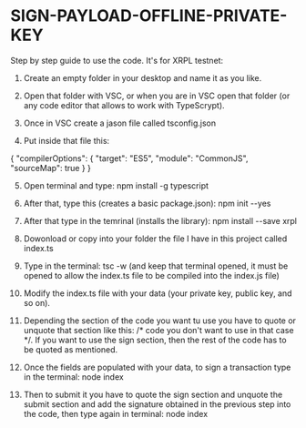 # SIGN-PAYLOAD-OFFLINE-PRIVATE-KEY
Step by step guide to use the code. It's for XRPL testnet:

1) Create an empty folder in your desktop and name it as you like.

2) Open that folder with VSC, or when you are in VSC open that folder (or any code editor that allows to work with TypeScrypt).

3) Once in VSC create a jason file called tsconfig.json

4) Put inside that file this:

  {
  "compilerOptions": {
    "target": "ES5",
    "module": "CommonJS",
    "sourceMap": true
  }
  }

5) Open terminal and type:
npm install -g typescript

6) After that, type this (creates a basic package.json):
npm init --yes

7) After that type in the temrinal (installs the library):
npm install --save xrpl

8) Dowonload or copy into your folder the file I have in this project called index.ts 

9) Type in the terminal: tsc -w
(and keep that terminal opened, it must be opened to allow the index.ts file to be compiled into the index.js file)

10) Modify the index.ts file with your data (your private key, public key, and so on).

11) Depending the section of the code you want tu use you have to quote or unquote that section like this:   /* code you don't want to use in that case */. If you want to use the sign section, then the rest of the code has to be quoted as mentioned.

12) Once the fields are populated with your data, to sign a transaction type in the terminal:
node index

13) Then to submit it you have to quote the sign section and unquote the submit section and add the signature obtained in the previous step into the code, then type again in terminal: node index
